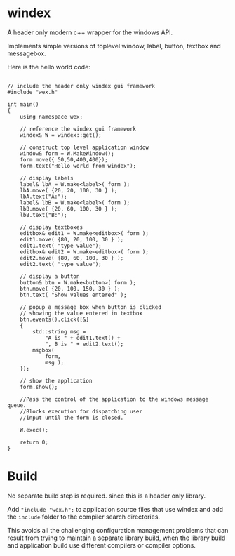 # windex
 
A header only modern c++ wrapper for the windows API.

Implements simple versions of toplevel window, label, button, textbox and messagebox.

Here is the hello world code:

```

// include the header only windex gui framework
#include "wex.h"

int main()
{
    using namespace wex;

    // reference the windex gui framework
    windex& W = windex::get();

    // construct top level application window
    window& form = W.MakeWindow();
    form.move({ 50,50,400,400});
    form.text("Hello world from windex");

    // display labels
    label& lbA = W.make<label>( form );
    lbA.move( {20, 20, 100, 30 } );
    lbA.text("A:");
    label& lbB = W.make<label>( form );
    lbB.move( {20, 60, 100, 30 } );
    lbB.text("B:");

    // display textboxes
    editbox& edit1 = W.make<editbox>( form );
    edit1.move( {80, 20, 100, 30 } );
    edit1.text( "type value");
    editbox& edit2 = W.make<editbox>( form );
    edit2.move( {80, 60, 100, 30 } );
    edit2.text( "type value");

    // display a button
    button& btn = W.make<button>( form );
    btn.move( {20, 100, 150, 30 } );
    btn.text( "Show values entered" );

    // popup a message box when button is clicked
    // showing the value entered in textbox
    btn.events().click([&]
    {
        std::string msg =
            "A is " + edit1.text() +
            ", B is " + edit2.text();
        msgbox(
            form,
            msg );
    });

    // show the application
    form.show();

    //Pass the control of the application to the windows message queue.
    //Blocks execution for dispatching user
    //input until the form is closed.

    W.exec();

    return 0;
}

```

# Build

No separate build step is required. since this is a header only library.  

Add `"include "wex.h";` to application source files that use windex and add the `include` folder to the compiler search directories.

This avoids all the challenging configuration management problems that can result from trying to maintain a separate library build, when the library build and application build use different compilers or compiler options.
